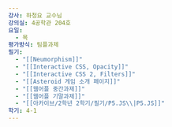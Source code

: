 ```yaml
---
강사: 하청요 교수님
강의실: 4공학관 204호
요일:
  - 목
평가방식: 팀플과제
필기:
  - "[[Neumorphism]]"
  - "[[Interactive CSS, Opacity]]"
  - "[[Interactive CSS 2, Filters]]"
  - "[[Asteroid 게임 소개 페이지]]"
  - "[[웹어플 중간과제]]"
  - "[[웹어플 기말과제]]"
  - "[[아카이브/2학년 2학기/필기/P5.JS\\|P5.JS]]"
학기: 4-1
---
```

